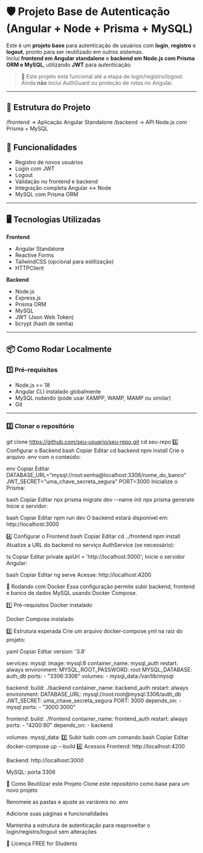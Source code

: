 # 🛡️ Projeto Base de Autenticação (Angular + Node + Prisma + MySQL)

Este é um **projeto base** para autenticação de usuários com **login**, **registro** e **logout**, pronto para ser reutilizado em outros sistemas.  
Inclui **frontend em Angular standalone** e **backend em Node.js com Prisma ORM e MySQL**, utilizando **JWT** para autenticação.

> 📌 Este projeto está funcional até a etapa de login/registro/logout. Ainda **não** inclui AuthGuard ou proteção de rotas no Angular.

---

## 📂 Estrutura do Projeto
/frontend → Aplicação Angular Standalone
/backend → API Node.js com Prisma + MySQL

## 🚀 Funcionalidades

- Registro de novos usuários
- Login com JWT
- Logout
- Validação no frontend e backend
- Integração completa Angular ↔ Node
- MySQL com Prisma ORM

---

## 🖥️ Tecnologias Utilizadas

**Frontend**
- Angular Standalone
- Reactive Forms
- TailwindCSS (opcional para estilização)
- HTTPClient

**Backend**
- Node.js
- Express.js
- Prisma ORM
- MySQL
- JWT (Json Web Token)
- bcrypt (hash de senha)

---

## 📦 Como Rodar Localmente

### 1️⃣ Pré-requisitos
- Node.js >= 18
- Angular CLI instalado globalmente
- MySQL rodando (pode usar XAMPP, WAMP, MAMP ou similar)
- Git

---

### 2️⃣ Clonar o repositório

git clone https://github.com/seu-usuario/seu-repo.git
cd seu-repo
3️⃣ Configurar o Backend
bash
Copiar
Editar
cd backend
npm install
Crie o arquivo .env com o conteúdo:

env
Copiar
Editar
DATABASE_URL="mysql://root:senha@localhost:3306/nome_do_banco"
JWT_SECRET="uma_chave_secreta_segura"
PORT=3000
Inicialize o Prisma:

bash
Copiar
Editar
npx prisma migrate dev --name init
npx prisma generate
Inicie o servidor:

bash
Copiar
Editar
npm run dev
O backend estará disponível em:
http://localhost:3000

4️⃣ Configurar o Frontend
bash
Copiar
Editar
cd ../frontend
npm install
Atualize a URL do backend no serviço AuthService (se necessário):

ts
Copiar
Editar
private apiUrl = 'http://localhost:3000';
Inicie o servidor Angular:

bash
Copiar
Editar
ng serve
Acesse:
http://localhost:4200

🐳 Rodando com Docker
Essa configuração permite subir backend, frontend e banco de dados MySQL usando Docker Compose.

1️⃣ Pré-requisitos
Docker instalado

Docker Compose instalado

2️⃣ Estrutura esperada
Crie um arquivo docker-compose.yml na raiz do projeto:

yaml
Copiar
Editar
version: '3.8'

services:
  mysql:
    image: mysql:8
    container_name: mysql_auth
    restart: always
    environment:
      MYSQL_ROOT_PASSWORD: root
      MYSQL_DATABASE: auth_db
    ports:
      - "3306:3306"
    volumes:
      - mysql_data:/var/lib/mysql

  backend:
    build: ./backend
    container_name: backend_auth
    restart: always
    environment:
      DATABASE_URL: mysql://root:root@mysql:3306/auth_db
      JWT_SECRET: uma_chave_secreta_segura
      PORT: 3000
    depends_on:
      - mysql
    ports:
      - "3000:3000"

  frontend:
    build: ./frontend
    container_name: frontend_auth
    restart: always
    ports:
      - "4200:80"
    depends_on:
      - backend

volumes:
  mysql_data:
3️⃣ Subir tudo com um comando
bash
Copiar
Editar
docker-compose up --build
4️⃣ Acessos
Frontend: http://localhost:4200

Backend: http://localhost:3000

MySQL: porta 3306

📌 Como Reutilizar este Projeto
Clone este repositório como base para um novo projeto

Renomeie as pastas e ajuste as variáveis no .env

Adicione suas páginas e funcionalidades

Mantenha a estrutura de autenticação para reaproveitar o login/registro/logout sem alterações

📝 Licença
FREE for Students
